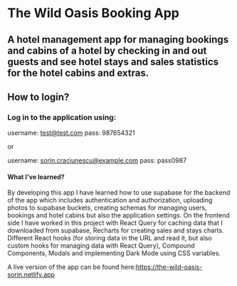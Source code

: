 # The Wild Oasis Booking App

## A hotel management app for managing bookings and cabins of a hotel by checking in and out guests and see hotel stays and sales statistics for the hotel cabins and extras.

## How to login?

### Log in to the application using:

username: test@test.com
pass: 987654321

or

username: sorin.craciunescu@example.com
pass: pass0987

#### What I've learned?

By developing this app I have learned how to use supabase for the backend of the app which includes authentication and authorization, uploading photos to supabase buckets, creating schemas for managing users, bookings and hotel cabins but also the application settings. On the frontend side I have worked in this project with React Query for caching data that I downloaded from supabase, Recharts for creating sales and stays charts. Different React hooks (for storing data in the URL and read it, but also custom hooks for managing data with React Query), Compound Components, Modals and implementing Dark Mode using CSS variables.

A live version of the app can be found here:https://the-wild-oasis-sorin.netlify.app
